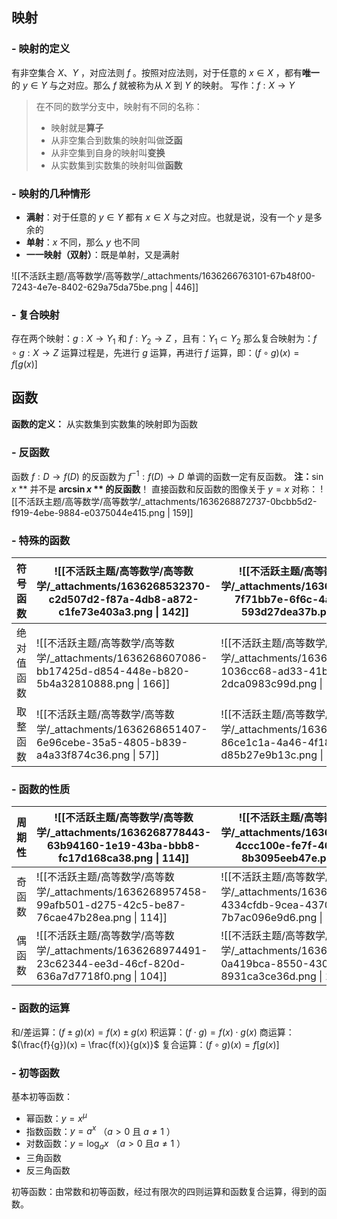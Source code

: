 
## 映射

### - 映射的定义
有非空集合 $X 、Y$ ，对应法则 $f$  。按照对应法则，对于任意的 $x \in X$ ，都有**唯一**的 $y \in Y$  与之对应。那么 $f$  就被称为从 $X$  到 $Y$  的映射。
写作：$f: X \to Y$ 

> 在不同的数学分支中，映射有不同的名称：
> - 映射就是**算子**
> - 从非空集合到数集的映射叫做**泛函**
> - 从非空集到自身的映射叫**变换**
> - 从实数集到实数集的映射叫做**函数**



### - 映射的几种情形

- **满射**：对于任意的 $y \in Y$  都有 $x\in X$  与之对应。也就是说，没有一个 $y$  是多余的
- **单射**：$x$  不同，那么 $y$  也不同
- **一一映射（双射）**：既是单射，又是满射

![[不活跃主题/高等数学/高等数学/_attachments/1636266763101-67b48f00-7243-4e7e-8402-629a75da75be.png | 446]]


### - 复合映射
存在两个映射：$g: X \to Y_1$  和 $f: Y_2 \to Z$  ，且有：$Y_1 \subset Y_2$ 
那么复合映射为：$f \circ g: X \to Z$ 
运算过程是，先进行 $g$  运算，再进行 $f$  运算，即：$(f\circ g)(x) = f [g(x)]$ 


## 函数
**函数的定义：**
从实数集到实数集的映射即为函数


### - 反函数
函数 $f: D \to f(D)$  的反函数为 $f^{-1}: f(D)\to D$ 
单调的函数一定有反函数。
**注：**$\sin x$ ** 并不是 **$\arcsin x$ ** 的反函数**！
直接函数和反函数的图像关于 $y=x$  对称：
![[不活跃主题/高等数学/高等数学/_attachments/1636268872737-0bcbb5d2-f919-4ebe-9884-e0375044e415.png | 159]]


### - 特殊的函数
| 符号函数 | ![[不活跃主题/高等数学/高等数学/_attachments/1636268532370-c2d507d2-f87a-4db8-a872-c1fe73e403a3.png \| 142]] | ![[不活跃主题/高等数学/高等数学/_attachments/1636268548896-7f71bb7e-6f6c-4a51-89e0-593d27dea37b.png \| 132]] |
| --- | --- | --- |
| 绝对值函数 | ![[不活跃主题/高等数学/高等数学/_attachments/1636268607086-bb17425d-d854-448e-b820-5b4a32810888.png \| 166]] | ![[不活跃主题/高等数学/高等数学/_attachments/1636268619669-1036cc68-ad33-41b1-a946-2dca0983c99d.png \| 143]] |
| 取整函数 | ![[不活跃主题/高等数学/高等数学/_attachments/1636268651407-6e96cebe-35a5-4805-b839-a4a33f874c36.png \| 57]] | ![[不活跃主题/高等数学/高等数学/_attachments/1636268666772-86ce1c1a-4a46-4f18-9270-d85b27e9b13c.png \| 132]] |



### - 函数的性质
| 周期性 | ![[不活跃主题/高等数学/高等数学/_attachments/1636268778443-63b94160-1e19-43ba-bbb8-fc17d168ca38.png \| 114]] | ![[不活跃主题/高等数学/高等数学/_attachments/1636268794734-4ccc100e-fe7f-46b7-a5ed-8b3095eeb47e.png \| 180]] |
| --- | --- | --- |
| 奇函数 | ![[不活跃主题/高等数学/高等数学/_attachments/1636268957458-99afb501-d275-42c5-be87-76cae47b28ea.png \| 114]] | ![[不活跃主题/高等数学/高等数学/_attachments/1636269003452-4334cfdb-9cea-4370-8e60-7b7ac096e9d6.png \| 107]] |
| 偶函数 | ![[不活跃主题/高等数学/高等数学/_attachments/1636268974491-23c62344-ee3d-46cf-820d-636a7d7718f0.png \| 104]] | ![[不活跃主题/高等数学/高等数学/_attachments/1636268990356-0a419bca-8550-4301-baa5-8931ca3ce36d.png \| 103]] |



### - 函数的运算
和/差运算：$(f\pm g)(x) = f(x) \pm g(x)$ 
积运算：$(f\cdot g) = f(x) \cdot g(x)$ 
商运算：$(\frac{f}{g})(x) = \frac{f(x)}{g(x)}$ 
复合运算：$(f\circ g)(x) = f[g(x)]$ 


### - 初等函数
基本初等函数：

- 幂函数：$y=x^{\mu}$ 
- 指数函数：$y=a^{x}$ （$a>0$ 且 $a\neq 1$ ）
- 对数函数：$y=\log_ax$ （$a>0$ 且$a\neq 1$ ）
- 三角函数
- 反三角函数

初等函数：由常数和初等函数，经过有限次的四则运算和函数复合运算，得到的函数。
